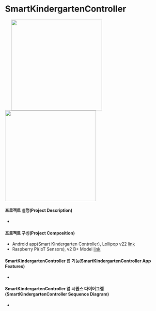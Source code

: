 # SmartKindergartenController

<div>
  <img width="300" hspace="20" src="https://user-images.githubusercontent.com/42701193/69752477-9f14e480-1194-11ea-9018-5089795e0f88.png">
  <img width="300" src="https://user-images.githubusercontent.com/42701193/69752489-a76d1f80-1194-11ea-95bd-ddaaaf0ba993.png">
</div>

#### 프로젝트 설명(Project Description)

-

#### 프로젝트 구성(Project Composition)

- Android app(Smart Kindergarten Controller), Lollipop v22
  [link]()
- Raspberry Pi(IoT Sensors), v2 B+ Model
  [link]()
  
#### SmartKindergartenController 앱 기능(SmartKindergartenController App Features)

 -
 
#### SmartKindergartenController 앱 시퀀스 다이어그램(SmartKindergartenController Sequence Diagram)

 -
